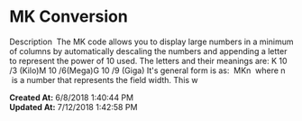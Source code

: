 # MK Conversion

Description  The MK code allows you to display large numbers in a minimum of columns by automatically descaling the numbers and appending a letter to represent the power of 10 used. The letters and their meanings are: K 10 /3 (Kilo)M 10 /6(Mega)G 10 /9 (Giga) It's general form is as:  MKn  where n  is a number that represents the field width. This w  

**Created At:** 6/8/2018 1:40:44 PM  
**Updated At:** 7/12/2018 1:42:58 PM  

